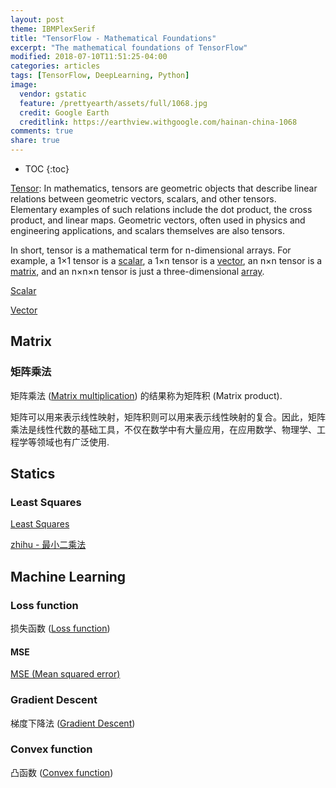 ```yaml
---
layout: post
theme: IBMPlexSerif
title: "TensorFlow - Mathematical Foundations"
excerpt: "The mathematical foundations of TensorFlow"
modified: 2018-07-10T11:51:25-04:00
categories: articles
tags: [TensorFlow, DeepLearning, Python]
image:
  vendor: gstatic
  feature: /prettyearth/assets/full/1068.jpg
  credit: Google Earth
  creditlink: https://earthview.withgoogle.com/hainan-china-1068
comments: true
share: true
---
```


* TOC
{:toc}

[Tensor][wiki/Tensor]: In mathematics, tensors are geometric objects that describe linear relations between geometric vectors, scalars, and other tensors. Elementary examples of such relations include the dot product, the cross product, and linear maps. Geometric vectors, often used in physics and engineering applications, and scalars themselves are also tensors.

In short, tensor is a mathematical term for n-dimensional arrays. For example, a 1×1 tensor is a [scalar][wiki/Scalar], a 1×n tensor is a [vector][wiki/Euclidean_vector], an n×n tensor is a [matrix][wiki/Matrix], and an n×n×n tensor is just a three-dimensional [array][wiki/Array].


[Scalar][wiki/Scalar]

[Vector][wiki/Euclidean_vector]

## Matrix
### 矩阵乘法
矩阵乘法 ([Matrix multiplication][wiki/Matrix_multiplication]) 的结果称为矩阵积 (Matrix product).

矩阵可以用来表示线性映射，矩阵积则可以用来表示线性映射的复合。因此，矩阵乘法是线性代数的基础工具，不仅在数学中有大量应用，在应用数学、物理学、工程学等领域也有广泛使用.

## Statics

### Least Squares

[Least Squares][wiki/Least_squares] 

[zhihu - 最小二乘法](https://www.zhihu.com/topic/19668117/hot)

## Machine Learning

### Loss function

损失函数 ([Loss function][wiki/Loss_function])

#### MSE

[MSE (Mean squared error)][wiki/Mean_squared_error]

### Gradient Descent

梯度下降法 ([Gradient Descent][wiki/Gradient_descent])

### Convex function

凸函数 ([Convex function][wiki/Convex_function])


[wiki/Tensor]:https://en.wikipedia.org/wiki/Tensor
[wiki/Scalar]:https://en.wikipedia.org/wiki/Scalar_(mathematics)
[wiki/Euclidean_vector]:https://en.wikipedia.org/wiki/Euclidean_vector
[wiki/Matrix]:https://en.wikipedia.org/wiki/Matrix_(mathematics)
[wiki/Array]:https://en.wikipedia.org/wiki/Array
[wiki/Matrix_multiplication]:https://en.wikipedia.org/wiki/Matrix_multiplication
[wiki/Loss_function]:https://en.wikipedia.org/wiki/Loss_function
[wiki/Mean_squared_error]:https://en.wikipedia.org/wiki/Mean_squared_error
[wiki/Convex_function]:https://en.wikipedia.org/wiki/Convex_function
[wiki/Gradient_descent]:https://en.wikipedia.org/wiki/Gradient_descent
[wiki/Least_squares]:https://en.wikipedia.org/wiki/Least_squares